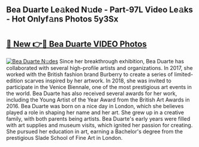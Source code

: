 ## Bea Duarte Le𝚊ked N𝚞de - Part-97L Video Le𝚊ks - Hot Onlyf𝚊ns Photos 5y3Sx

# <h2><a href="http://ac24875.deff.icu/?id=Bea+Duarte">🔗 New 👉🔴 Bea Duarte VIDEO Photos</a></h2>

[![Bea Duarte N𝚞des](https://i.imgur.com/rIISA9y.gif)](http://ac24875.deff.icu/?id=Bea+Duarte)
Since her breakthrough exhibition, Bea Duarte has collaborated with several high-profile artists and organizations. In 2017, she worked with the British fashion brand Burberry to create a series of limited-edition scarves inspired by her artwork. In 2018, she was invited to participate in the Venice Biennale, one of the most prestigious art events in the world. Bea Duarte has also received several awards for her work, including the Young Artist of the Year Award from the British Art Awards in 2016. Bea Duarte was born on a nice day in London, which she believes played a role in shaping her name and her art. She grew up in a creative family, with both parents being artists. Bea Duarte's early years were filled with art supplies and museum visits, which ignited her passion for creating. She pursued her education in art, earning a Bachelor's degree from the prestigious Slade School of Fine Art in London.

